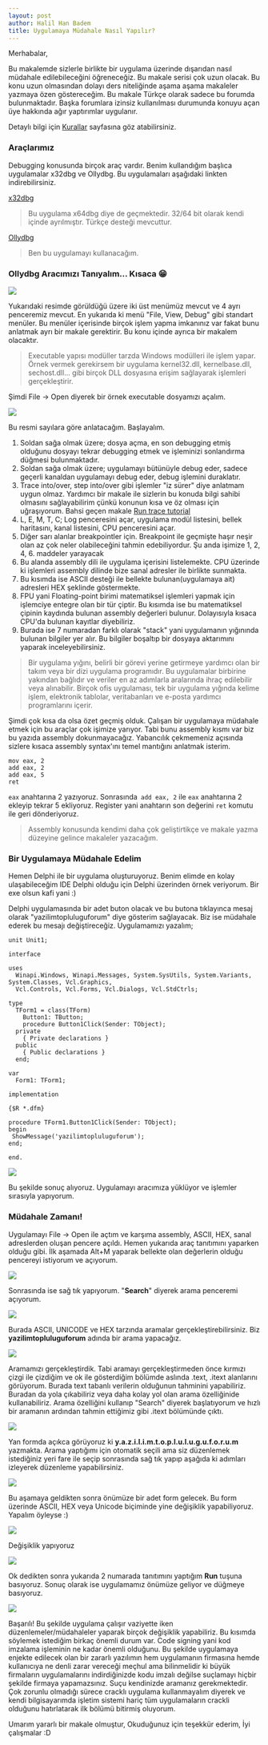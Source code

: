 ```yaml
---
layout: post
author: Halil Han Badem
title: Uygulamaya Müdahale Nasıl Yapılır?
---
```

Merhabalar,

Bu makalemde sizlerle birlikte bir uygulama üzerinde dışarıdan nasıl müdahale edilebileceğini öğreneceğiz. Bu makale serisi çok uzun olacak. Bu konu uzun olmasından dolayı ders niteliğinde aşama aşama makaleler yazmaya özen göstereceğim. Bu makale Türkçe olarak sadece bu forumda bulunmaktadır. Başka forumlara izinsiz kullanılması durumunda konuyu açan üye hakkında ağır yaptırımlar uygulanır. 

Detaylı bilgi için [Kurallar](https://yazilimtoplulugu.com/p/1-kurallar) sayfasına göz atabilirsiniz.

### Araçlarımız

Debugging konusunda birçok araç vardır. Benim kullandığım başlıca uygulamalar x32dbg ve Ollydbg. Bu uygulamaları aşağıdaki linkten indirebilirsiniz.

[x32dbg](https://x64dbg.com/#start) 

> Bu uygulama x64dbg diye de geçmektedir. 32/64 bit olarak kendi içinde ayrılmıştır. Türkçe desteği mevcuttur.

[Ollydbg](http://www.ollydbg.de/download.htm)

> Ben bu uygulamayı kullanacağım.

### Ollydbg Aracımızı Tanıyalım... Kısaca 😁 

![](https://i.hizliresim.com/odZmR9.png)

Yukarıdaki resimde görüldüğü üzere iki üst menümüz mevcut ve 4 ayrı penceremiz mevcut. En yukarıda ki menü "File, View, Debug" gibi standart menüler. Bu menüler içerisinde birçok işlem yapma imkanınız var fakat bunu anlatmak ayrı bir makale gerektirir. Bu konu içinde ayrıca bir makalem olacaktır. 

> Executable yapısı modüller tarzda Windows modülleri ile işlem yapar. Örnek vermek gerekirsem bir uygulama kernel32.dll, kernelbase.dll, sechost.dll... gibi birçok DLL dosyasına erişim sağlayarak işlemleri gerçekleştirir. 

Şimdi File -> Open diyerek bir örnek executable dosyamızı açalım. 

![](https://i.hizliresim.com/odZmb7.png)

Bu resmi sayılara göre anlatacağım. Başlayalım. 

1. Soldan sağa olmak üzere; dosya açma, en son debugging etmiş olduğunu dosyayı tekrar debugging etmek ve işleminizi sonlandırma düğmesi bulunmaktadır. 
2. Soldan sağa olmak üzere; uygulamayı bütünüyle debug eder, sadece geçerli kanaldan uygulamayı debug eder, debug işlemini duraklatır.
3. Trace into/over, step into/over gibi işlemler "iz sürer" diye anlatmam uygun olmaz. Yardımcı bir makale ile sizlerin bu konuda bilgi sahibi olmasını sağlayabilirim çünkü konunun kısa ve öz olması için uğraşıyorum. Bahsi geçen makale [Run trace tutorial](http://www.ollydbg.de/Tut_rtr.htm)
4. L, E, M, T, C; Log penceresini açar, uygulama modül listesini, bellek haritasını, kanal listesini, CPU penceresini açar. 
5. Diğer sarı alanlar breakpointler için. Breakpoint ile geçmişte haşır neşir olan az çok neler olabileceğini tahmin edebiliyordur. Şu anda işimize 1, 2, 4, 6. maddeler yarayacak
6. Bu alanda assembly dili ile uygulama içerisini listelemekte. CPU üzerinde ki işlemleri assembly dilinde bize sanal adresler ile birlikte sunmakta. 
7. Bu kısımda ise ASCII desteği ile bellekte bulunan(uygulamaya ait) adresleri HEX şeklinde göstermekte.
8. FPU yani Floating-point birimi matematiksel işlemleri yapmak için işlemciye entegre olan bir tür çiptir. Bu kısımda ise bu matematiksel çipinin kaydında bulunan assembly değerleri bulunur. Dolayısıyla kısaca CPU'da bulunan kayıtlar diyebiliriz. 
9. Burada ise 7 numaradan farklı olarak "stack" yani uygulamanın yığınında bulunan bilgiler yer alır. Bu bilgiler boşaltıp bir dosyaya aktarımını yaparak inceleyebilirsiniz.

> Bir uygulama yığını, belirli bir görevi yerine getirmeye yardımcı olan bir takım veya bir dizi uygulama programıdır. Bu uygulamalar birbirine yakından bağlıdır ve veriler en az adımlarla aralarında ihraç edilebilir veya alınabilir. Birçok ofis uygulaması, tek bir uygulama yığında kelime işlem, elektronik tablolar, veritabanları ve e-posta yardımcı programlarını içerir.

Şimdi çok kısa da olsa özet geçmiş olduk. Çalışan bir uygulamaya müdahale etmek için bu araçlar çok işimize yarıyor. Tabi bunu assembly kısmı var biz bu yazıda assembly dokunmayacağız. Yabancılık çekmemeniz açısında sizlere kısaca assembly syntax'ını temel mantığını anlatmak isterim.

```
mov eax, 2
add eax, 2
add eax, 5
ret
```

`eax` anahtarına 2 yazıyoruz. Sonrasında` add eax, 2` ile `eax` anahtarına 2 ekleyip tekrar 5 ekliyoruz. Register yani anahtarın son değerini `ret` komutu ile geri dönderiyoruz.

> Assembly konusunda kendimi daha çok geliştirtikçe ve makale yazma düzeyine gelince makaleler yazacağım.

### Bir Uygulamaya Müdahale Edelim

Hemen Delphi ile bir uygulama oluşturuyoruz. Benim elimde en kolay ulaşabileceğim IDE Delphi olduğu için Delphi üzerinden örnek veriyorum. Bir exe olsun kafi yani :)

Delphi uygulamasında bir adet buton olacak ve bu butona tıklayınca mesaj olarak "yazilimtopluluguforum" diye gösterim sağlayacak. Biz ise müdahale ederek bu mesajı değiştireceğiz. Uygulamamızı yazalım;

```
unit Unit1;

interface

uses
  Winapi.Windows, Winapi.Messages, System.SysUtils, System.Variants, System.Classes, Vcl.Graphics,
  Vcl.Controls, Vcl.Forms, Vcl.Dialogs, Vcl.StdCtrls;

type
  TForm1 = class(TForm)
    Button1: TButton;
    procedure Button1Click(Sender: TObject);
  private
    { Private declarations }
  public
    { Public declarations }
  end;

var
  Form1: TForm1;

implementation

{$R *.dfm}

procedure TForm1.Button1Click(Sender: TObject);
begin
 ShowMessage('yazilimtopluluguforum');
end;

end.

```

![](https://i.hizliresim.com/P7odk5.png)

Bu şekilde sonuç alıyoruz. Uygulamayı aracımıza yüklüyor ve işlemler sırasıyla yapıyorum. 

### Müdahale Zamanı!

Uygulamayı File -> Open ile açtım ve karşıma assembly, ASCII, HEX, sanal adreslerden oluşan pencere açıldı. Hemen yukarıda araç tanıtımını yaparken olduğu gibi. İlk aşamada Alt+M yaparak bellekte olan değerlerin olduğu pencereyi istiyorum ve açıyorum.

![](https://i.hizliresim.com/gPAgoO.png)

Sonrasında ise sağ tık yapıyorum. "**Search**" diyerek arama penceremi açıyorum. 

![](https://i.hizliresim.com/Ydly42.png)

Burada ASCII, UNICODE ve HEX tarzında aramalar gerçekleştirebilirsiniz. Biz **yazilimtopluluguforum** adında bir arama yapacağız.

![](https://i.hizliresim.com/Lv4MZ0.png)

Aramamızı gerçekleştirdik. Tabi aramayı gerçekleştirmeden önce kırmızı çizgi ile çizdiğim ve ok ile gösterdiğim bölümde aslında .text, .itext alanlarını görüyorum. Burada text tabanlı verilerin olduğunun tahminini yapabiliriz. Buradan da yola çıkabiliriz veya daha kolay yol olan arama özelliğinide kullanabiliriz. Arama özelliğini kullanıp "Search" diyerek başlatıyorum ve hızlı bir aramanın ardından tahmin ettiğimiz gibi .itext bölümünde çıktı. 

![](https://i.hizliresim.com/7BbJql.png) 

Yan formda açıkca görüyoruz ki **y.a.z.i.l.i.m.t.o.p.l.u.l.u.g.u.f.o.r.u.m** yazmakta. Arama yaptığımı için otomatik seçili ama siz düzenlemek istediğiniz yeri fare ile seçip sonrasında sağ tık yapıp aşağıda ki adımları izleyerek düzenleme yapabilirsiniz.

![](https://i.hizliresim.com/AOqV1z.png)

Bu aşamaya geldikten sonra önümüze bir adet form gelecek. Bu form üzerinde ASCII, HEX veya Unicode biçiminde yine değişiklik yapabiliyoruz. Yapalım öyleyse :)

![](https://i.hizliresim.com/86bOzA.png)

Değişiklik yapıyoruz

![](https://i.hizliresim.com/r0V45V.png)

Ok dedikten sonra yukarıda 2 numarada tanıtımını yaptığım **Run** tuşuna basıyoruz. Sonuç olarak ise uygulamamız önümüze geliyor ve düğmeye basıyoruz.

![](https://i.hizliresim.com/6DkBa3.png)

Başarılı! Bu şekilde uygulama çalışır vaziyette iken düzenlemeler/müdahaleler yaparak birçok değişiklik yapabiliriz. Bu kısımda söylemek istediğim birkaç önemli durum var. Code signing yani kod imzalama işleminin ne kadar önemli olduğunu. Bu şekilde uygulamaya enjekte edilecek olan bir zararlı yazılımın hem uygulamanın firmasına hemde kullanıcıya ne denli zarar vereceği meçhul ama bilinmelidir ki büyük firmaların uygulamalarını indirdiğinizde kodu imzalı değilse suçlamayı hiçbir şekilde firmaya yapamazsınız. Suçu kendinizde aramanız gerekmektedir. Çok zorunlu olmadığı sürece cracklı uygulama kullanmayalım diyerek ve kendi bilgisayarımda işletim sistemi hariç tüm uygulamaların crackli olduğunu hatırlatarak ilk bölümü bitirmiş oluyorum. 

Umarım yararlı bir makale olmuştur,
Okuduğunuz için teşekkür ederim,
İyi çalışmalar :D
